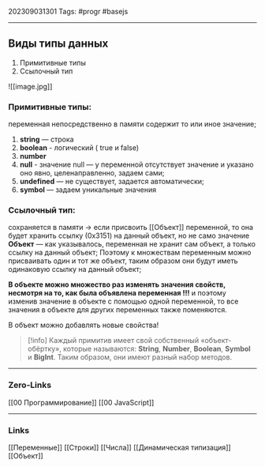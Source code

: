 202309031301
Tags: #progr #basejs 

---
## Виды типы данных
1) Примитивные типы
2) Ссылочный тип

![[image.jpg]]
### Примитивные типы:
переменная непосредственно в памяти содержит то или иное значение; 
1) **string** — строка 
2) **boolean** - логический ( true и false) 
3) **number** 
4) **null** - значение null — у переменной отсутствует значение и указано оно явно, целенаправленно, задаем сами; 
5) **undefined** — не существует, задается автоматически; 
6) **symbol** — задаем уникальные значения

### Ссылочный тип: 
сохраняется в памяти → если присвоить [[Объект]] переменной, то она будет хранить ссылку (0х3151) на данный объект, но не само значение 
**Объект** — как указывалось, переменная не хранит сам объект, а только ссылку на данный объект; Поэтому к множествам переменным можно присваивать один и тот же объект, таким образом они будут иметь одинаковую ссылку на данный объект;

**В объекте можно множество раз изменять значения свойств, несмотря на то, как была объявлена переменная !!!** и поэтому изменив значение в объекте с помощью одной переменной, то все значения в объекте для других переменных также поменяются.

В объект можно добавлять новые свойства!

>[!info]
>Каждый примитив имеет свой собственный «объект-обёртку», которые называются: **String**, **Number**, **Boolean**, **Symbol** и **BigInt**. Таким образом, они имеют разный набор методов.


---
### Zero-Links
[[00 Программирование]]
[[00 JavaScript]]

---
### Links
[[Переменные]]
[[Строки]]
[[Числа]]
[[Динамическая типизация]]
[[Объект]]